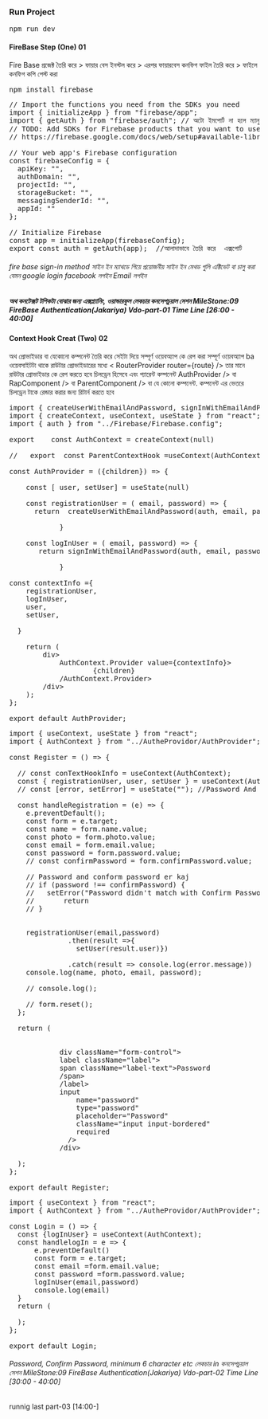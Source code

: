 ### Run Project
<pre lang="markdown">npm run dev</pre>

#### FireBase Step (One) 01
Fire Base প্রজেক্ট তৈরি করে > ফায়ার বেস ইনস্টল করে > এরপর ফায়ারবেস কনফিগ ফাইল তৈরি করে > ফাইলে কনফিগ কপি পেস্ট করা
<pre lang="markdown">npm install firebase</pre>
<pre lang="markdown">// Import the functions you need from the SDKs you need
import { initializeApp } from "firebase/app";
import { getAuth } from "firebase/auth"; // অটো ইমপোর্ট না হলে ম্যানুয়ালি ইমপোর্ট করতে হবে
// TODO: Add SDKs for Firebase products that you want to use
// https://firebase.google.com/docs/web/setup#available-libraries

// Your web app's Firebase configuration
const firebaseConfig = {
  apiKey: "",
  authDomain: "",
  projectId: "",
  storageBucket: "",
  messagingSenderId: "",
  appId: ""
};

// Initialize Firebase
const app = initializeApp(firebaseConfig);
export const auth = getAuth(app);  //আলাদাভাবে তৈরি করে  এক্সপোর্ট</pre>
###### fire base sign-in method সাইন ইন ম্যাথডে গিয়ে প্রয়োজনীয় সাইন ইন মেথড গুলি এক্টিভেট বা চালু করা যেমন google login facebook লগইন Email লগইন
##### অথ কনটেক্সট টপিকটা বোঝার জন্য এক্সপ্ল্যানিং, ওয়ান্ডারফুল লেকচার কনসেপচুয়াল  সেশন MileStone:09 FireBase Authentication(Jakariya) Vdo-part-01 Time Line [26:00 - 40:00]
 #### Context Hook Creat (Two) 02
 অথ প্রোভাইডার বা যেকোনো কম্পনেন্ট তৈরি করে সেইটা দিয়ে সম্পূর্ণ ওয়েবঅ্যাপ কে রেপ করা সম্পূর্ণ ওয়েবঅ্যাপ ba ওয়েবসাইটটা থাকে রাউটার প্রোভাইডারের মধ্যে < RouterProvider router={route} /> তার মানে রাউটার প্রোভাইডার কে রেপ করতে হবে চিলড্রেন হিসেবে এবং প্যারেন্ট কম্পনেন্ট AuthProvider /> বা  RapComponent /> বা ParentComponent /> বা যে কোনো কম্পনেন্ট. কম্পনেন্ট এর ভেতরে চিলড্রেন টাকে রেন্ডার  করার জন্য রিটার্ন করতে হবে
 
 <pre lang="markdown">import { createUserWithEmailAndPassword, signInWithEmailAndPassword } from "firebase/auth";
import { createContext, useContext, useState } from "react";
import { auth } from "../Firebase/Firebase.config";

export    const AuthContext = createContext(null)

//   export  const ParentContextHook =useContext(AuthContext);

const AuthProvider = ({children}) => {

    const [ user, setUser] = useState(null)

    const registrationUser = ( email, password) => {
      return  createUserWithEmailAndPassword(auth, email, password)

            }
    
    const logInUser = ( email, password) => {
       return signInWithEmailAndPassword(auth, email, password)

            }
    
const contextInfo ={
    registrationUser,
    logInUser,
    user,
    setUser,
    
  }

    return (
        div>
            AuthContext.Provider value={contextInfo}>
                    {children}
            /AuthContext.Provider>
        /div>
    );
};

export default AuthProvider;</pre>
<pre lang="markdown">import { useContext, useState } from "react";
import { AuthContext } from "../AutheProvidor/AuthProvider";

const Register = () => {

  // const conTextHookInfo = useContext(AuthContext);
  const { registrationUser, user, setUser } = useContext(AuthContext);
  // const [error, setError] = useState(""); //Password And confirm Password Matching Error!

  const handleRegistration = (e) => {
    e.preventDefault();
    const form = e.target;
    const name = form.name.value;
    const photo = form.photo.value;
    const email = form.email.value;
    const password = form.password.value;
    // const confirmPassword = form.confirmPassword.value;
    
    // Password and conform password er kaj
    // if (password !== confirmPassword) {       
    //   setError("Password didn't match with Confirm Password")
    //       return
    // }


    registrationUser(email,password)
              .then(result =>{ 
                setUser(result.user)})
                
              .catch(result => console.log(error.message))
    console.log(name, photo, email, password);
    
    // console.log();
    
    // form.reset();
  };

  return (
    

            div className="form-control">
            label className="label">
            span className="label-text">Password
            /span>
            /label>
            input
                name="password"
                type="password"
                placeholder="Password"
                className="input input-bordered"
                required
              />
            /div>

  );
};

export default Register;
</pre>
<pre lang="markdown">import { useContext } from "react";
import { AuthContext } from "../AutheProvidor/AuthProvider";

const Login = () => {
  const {logInUser} = useContext(AuthContext);
  const handlelogIn = e => {
      e.preventDefault()
      const form = e.target;
      const email =form.email.value;
      const password =form.password.value;
      logInUser(email,password)
      console.log(email)
  }
  return (

  );
};

export default Login;</pre>



###### Password, Confirm Password, minimum 6 character etc  লেকচার in কনসেপচুয়াল  সেশন MileStone:09 FireBase Authentication(Jakariya) Vdo-part-02 Time Line [30:00 - 40:00]  
runnig last part-03 [14:00-]




